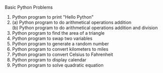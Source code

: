 Basic Python Problems

1) Python program to print "Hello Python" 
2) (a) Python program to do arithmetical operations addition <br>
   (b) Python program to do arithmetical operations addition and division
3) Python program to find the area of a triangle
4) Python program to swap two variables
5) Python program to generate a random number
6) Python program to convert kilometers to miles
7) Python program to convert Celsius to Fahrenheit
8) Python program to display calendar
9) Python program to solve quadratic equation